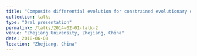 ```yaml
---
title: "Composite differential evolution for constrained evolutionary optimization"
collection: talks
type: "Oral presentation"
permalink: /talks/2014-02-01-talk-2
venue: "Zhejiang University, Zhejiang, China"
date: 2018-06-08
location: "Zhejiang, China"
---
```

